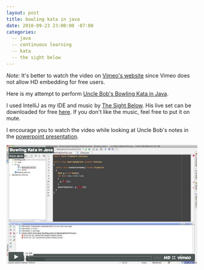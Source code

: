 ```yaml
---
layout: post
title: bowling kata in java
date: 2010-09-23 23:00:00 -07:00
categories:
  -- java
  -- continuous learning
  -- kata
  -- the sight below
---
```


*Note:* It's better to watch the video on [Vimeo's website](http://vimeo.com/15239027) since Vimeo does not allow HD embedding for free users.

Here is my attempt to perform [Uncle Bob's Bowling Kata in Java](http://butunclebob.com/ArticleS.UncleBob.TheBowlingGameKata).

I used IntelliJ as my IDE and music by [The Sight Below](http://ghostly.com/artists/the-sight-below).  His live set can be downloaded for free [here](http://soundcloud.com/modyfier/the-sight-below-process-part-200-live-at-the-seattle-art-museum).  If you don't like the music, feel free to put it on mute.

I encourage you to watch the video while looking at Uncle Bob's notes in the [powerpoint presentation](http://butunclebob.com/files/downloads/Bowling%20Game%20Kata.ppt).

![Bowling Kata in Java](/images/bowling_kata_in_java.png)
